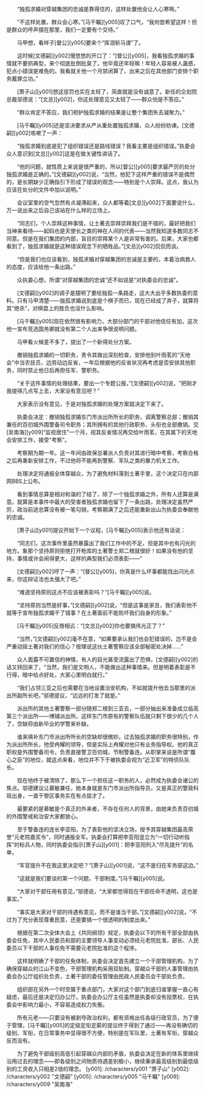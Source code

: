 　　“独孤求婚对穿越集团的忠诚是靠得住的，这样处置他会让人心寒啊。”

　　“不这样处置，群众会心寒。”[马千瞩][y005]叹了口气，“我何尝希望这样！但是群众的呼声摆在那里，我们一定要有个交待。”

　　马甲想，看样子[督公][y005]要来个“挥泪斩马谡”了。

　　这时候[文德嗣][y002]慢悠悠的开口了：“[督公][y005]，我看独孤求婚的事情就不要抓典型，来个彻底批倒批臭了。他毕竟还年轻嘛！年轻人容易被人蛊惑，犯点小错误是难免的。我看就关他一个月禁闭算了，出来之后在其他部门安排个职务戴罪立功。”

　　[萧子山][y001]想这惩罚也实在太轻了，简直就是没有诚意了。新任的企划院总裁邬德说：“[文总][y002]，你这处理意见又太轻了——群众怕是不答应。”

　　“群众肯定不答应，我们袒护独孤求婚的结果是让整个集团失去凝聚力。”

　　[马千瞩][y005]还是坚决要求从严从重处置独孤求婚，众人纷纷劝谏。[文德嗣][y002]咳嗽了一声：

　　“独孤求婚到底是犯了组织错误还是路线错误？我看主要是组织错误。”执委会众人意识到[文总][y002]这是在做关键性讲话了。

　　“他的问题，就性质上来说是很严重的，所以[督公][y005]要求最严厉的处分独孤求婚是正确的。”[文德嗣][y002]说，“当然，他犯下这样严重的错误不是偶然的，是长期缺少正确指引下形成了错误的观念——特别是个人崇拜。这点，我认为应该在处分的文件中加以说明。”

　　会议室里的空气忽然有点凝滞起来，众人都等着[文总][y002]下面要说什么，万一说出来之后自己该站在什么样的立场上。

　　“同志们，个人崇拜这种事情，让土著去崇拜崇拜我们是不错的，最好把我们当神来看待——起码也是天使长之类的神在人间的代表——当然我知道多数同志不同意。但是在我们集团的内部，盲目的崇拜某个人是非常有害的。后果，大家也都看到了，独孤求婚就是这种错误观念下的牺牲品。”[文总][y002]侃侃而谈。

　　“但是我们也应该看到，独孤求婚对穿越集团的忠诚是主要的，本着治病救人的态度，应该给他一条出路。”

　　众执委心想，所谓“对穿越集团的忠诚”还不如说是“对执委会的忠诚”。

　　[文德嗣][y002]的调子是摆明了要给独孤一条路走，这大大出乎多数执委的意料。只有马甲清楚——独孤求婚说到底是个棋子而已，现在已经成了弃子，就算将其“绝杀”，对棋盘上的胜负也没什么影响。

　　[马千瞩][y005]现在依然很有影响力，大部分部门的干部对他信任有加，这次他一宣布竞选国务卿就没有第二个人出来争很说明问题。

　　马甲看火候差不多了，提出了一个新得处分方案。

　　撤销独孤求婚的一切职务，责令其做出深刻检查，安排他到叶雨茗的“天地会”中当农技员，边劳动边反省，一年后根据他的反省状况再考虑是否安排其他职务，同时禁止他日后再担任军、警职务。

　　“关于这件事情的处理结果，要出一个专题公报，”[文德嗣][y002]说，“把刚才我提得几点写上去，大家没有意见吧？”

　　大家表示没有意见，于是对独孤求婚的处理方案就决定下来了。

　　执委会决定：撤销独孤求婚东门市派出所所长的职务，调离警察总部；撤销其兼任的百仞城外围警备司令职务；其所拥有的其他行政职务、头衔也全部撤销。交[吴南海][y009]“监视居住”一个月，视其反省情况再交给叶雨茗，在其属下的天地会安排工作，接受“考察”。

　　考察期为期一年。这一年间由政保总署派人负责对其进行暗中考察，考察合格之后再重新安排工作，不过他将不能再到警察、军队之类的暴力机关工作。

　　处理决定将通报全体穿越众，为了避免材料落到土著手里，这个决定只在内部网BBS上公布。

　　看到事情总算是相对和谐的了结了，除了一个独孤求婚之外，所有人还算是满意。就算是本事件中最大的受害者独孤求婚也留下了一条出路，处理决定虽然严厉，政治前途总算没有被一笔勾销，考察期满了之后还能重新出山为执委会奉献他的忠诚。

　　[萧子山][y001]提议开始下一个议程，[马千瞩][y005]表示他还有话说：

　　“同志们，这次事件里虽然暴露出了我们工作中的不足，但是其中也有闪光的地方。象那个坚持原则拒绝打开枪库的土著警士郑二根就很好！如果没有他的坚持，事情或许会闹得更大，这样的典型我们必须表彰——”

　　[文德嗣][y002]哼了一声：“[督公][y005]，你真是什么坏事都能找出闪光点来，你这辩证法也太强大了吧。”

　　“难道坚持原则这点不应该被表彰吗？”[马千瞩][y005]说。

　　“坚持原则当然是好事，”[文德嗣][y002]说，“但是这事是家丑，我们表彰他不就等于宣布独孤求婚干了错事？在土著面前不能败坏我们自身的形象。”

　　[马千瞩][y005]反唇相讥：“[文总][y002]你也要搞伟光正了？”

　　“当然，”[文德嗣][y002]毫不在意，“如果要承认我们也会犯错误的，岂不是会严重动摇土著对我们的信心？按理说这伙土著警察应该全部秘密处决掉……”

　　众人面露不可置信的神情，有人的目光甚至流露出了恐惧，[文德嗣][y002]的话又转回来了，“当然，我们是文明人，不能做出这种事情来。但是明着表彰是不行得，暗中给点好处，大家心里明白就行。”

　　“我们占领三亚之后也需要在当地设置治安机构，不如就提升他去当那里的派出所副所长吧，”邬德提议，“远远的打发了就是。”

　　派出所的其他土著警察一部分随郑二根到三亚去，一部分抽出来准备成立临高第三个派出所——博铺派出所。这样东门市原有的警察队伍就只剩下很少的几个人了，空缺将由新毕业的学警来补缺。

　　谁来填补东门市派出所所长的空缺却很微妙。过去独孤求婚的职务很特别，作为派出所所长，他受冉耀的领导，但是实际上冉耀对他只有业务指导权。他的真正职权是外围警备司令，负责直接警卫百仞城，节制警备连。从职掌来说是所谓“腹心之臣”的地位，就这点来看，地位并不下于被执委会视为“近卫军”的特侦队队长。

　　现在他终于被清除了，那么下一个担任这一职务的人，必然成为执委会诸公的焦点。邬德建议让慕敏兼任，她本身就是东门市派出所指导员，又是真正的警政科班出身，一直干黎区事务实在有点屈才了。

　　最要紧的是慕敏是个真正的外来者，不存在任何人的背景，由她来负责百仞城的外围警戒和治安大家都放心。

　　至于警备连的连长李亚阳，为了表彰他的坚决立场，授予其穿越集团最高荣誉“元老院嘉奖令”，同时通报全军。执委会打算把李亚阳竖立为“一切行动听指挥”的标兵人物，同时执委会指示[萧子山][y001]：把李亚阳列入“尽先提升”的名单。

　　“军官提升不在我这里决定吧？”[萧子山][y001]说，“这不是归在军务部这边。”

　　“这就是我们要谈的第一个问题，干部制度。”[马千瞩][y005]说。

　　“大家对干部任用有意见，”邬德说，“大家都觉得现在干部任命不透明，这也是事实。”

　　“事实是大家对干部的待遇有意见，而不是谁当干部。”[文德嗣][y002]说，“不过为了充分表现尊重民意，还是要搞一个很透明的制度出来。”

　　根据在第二次全体大会上《共同纲领》规定，执委会以下的所有干部全部由执委会任免，其中人民委员和部的主要领导人事变动必须经元老院批准，部长、人民委员以下干部的人事任免不需要元老院批准的这个程序。

　　这样就明确了干部的任免体制，执委会决定首先建立一个干部管理机构，为了确保穿越众的江山不变色，干部管理机构采用双轨制。穿越众干部的人事管理由执委会办公厅组织处负责，土著干部的委任管理由民政人民委员会干部处负责。

　　组织部在另外一个时空属于重点部门，大家对这个部门到底归谁掌握一直心有疑虑，最后还是决定归办公厅。执委会办公厅主任虽然是执委却没有投票权，在执委会中影响力最小，不容易造成权力失衡。

　　所有元老——只要没有被剥夺政治权利，都有资格出任各级行政官员，为了便于管理，[马千瞩][y005]的定级定衔定薪的提议终于得到了通过——再没有确切的级别、军衔，在日常事务中显得很不方便，特别是在军队里，土著有军衔，穿越众反而没有。

　　为了避免干部级别高低引起穿越众内部的矛盾，执委会决定在新的体系里继续沿用过去的理念——即各级别之间物质待遇差别极小，继续秉承最高级别到最低级别的工资收入只相差2倍的理念。
[y001]: /characters/y001 "萧子山"
[y002]: /characters/y002 "文德嗣"
[y005]: /characters/y005 "马千瞩"
[y009]: /characters/y009 "吴南海"
